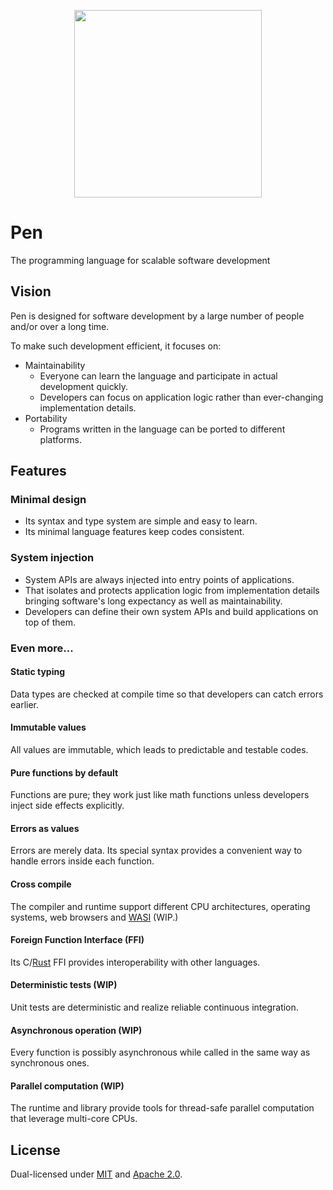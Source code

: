 <p align="center"><img width="300px" src="https://i.imgur.com/GKkEXok.png" /></p>

# Pen

The programming language for scalable software development

## Vision

Pen is designed for software development by a large number of people and/or over a long time.

To make such development efficient, it focuses on:

- Maintainability
  - Everyone can learn the language and participate in actual development quickly.
  - Developers can focus on application logic rather than ever-changing implementation details.
- Portability
  - Programs written in the language can be ported to different platforms.

## Features

### Minimal design

- Its syntax and type system are simple and easy to learn.
- Its minimal language features keep codes consistent.

### System injection

- System APIs are always injected into entry points of applications.
- That isolates and protects application logic from implementation details bringing software's long expectancy as well as maintainability.
- Developers can define their own system APIs and build applications on top of them.

### Even more...

#### Static typing

Data types are checked at compile time so that developers can catch errors earlier.

#### Immutable values

All values are immutable, which leads to predictable and testable codes.

#### Pure functions by default

Functions are pure; they work just like math functions unless developers inject side effects explicitly.

#### Errors as values

Errors are merely data. Its special syntax provides a convenient way to handle errors inside each function.

#### Cross compile

The compiler and runtime support different CPU architectures, operating systems, web browsers and [WASI](https://wasi.dev/) (WIP.)

#### Foreign Function Interface (FFI)

Its C/[Rust](https://www.rust-lang.org/) FFI provides interoperability with other languages.

#### Deterministic tests (WIP)

Unit tests are deterministic and realize reliable continuous integration.

#### Asynchronous operation (WIP)

Every function is possibly asynchronous while called in the same way as synchronous ones.

#### Parallel computation (WIP)

The runtime and library provide tools for thread-safe parallel computation that leverage multi-core CPUs.

## License

Dual-licensed under [MIT](https://github.com/pen-lang/pen/blob/main/LICENSE-MIT) and [Apache 2.0](https://github.com/pen-lang/pen/blob/main/LICENSE-APACHE).
